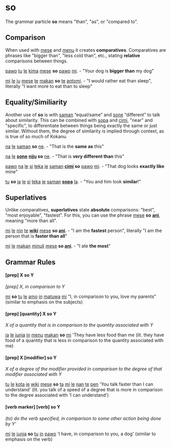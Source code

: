 # so

The grammar particle **so** means "than", "as", or "compared to".

Comparison
----------

When used with [mese](index.php?option=com_content&view=article&id=177&catid=8 "more") and [menu](index.php?option=com_content&view=article&id=174&catid=8 "less") it creates **comparatives**. Comparatives are phrases like "bigger than", "less cold than", etc., stating **relative** comparisons between things.

[pawo](index.php?option=com_content&view=article&id=243&catid=8 "dog") [tu](index.php?option=com_content&view=article&id=427&catid=8 "you") [le](index.php?option=com_content&view=article&id=134&catid=8 "verb marker") [kima](index.php?option=com_content&view=article&id=97&catid=8 "big") [mese](index.php?option=com_content&view=article&id=177&catid=8 "more") **so** [pawo](index.php?option=com_content&view=article&id=243&catid=8 "dog") [mi](index.php?option=com_content&view=article&id=178&catid=8 "I/me"). - "Your dog is **bigger than** my dog"

[mi](index.php?option=com_content&view=article&id=178&catid=8 "I/me") [le](index.php?option=com_content&view=article&id=134&catid=8 "verb marker") [ju](index.php?option=com_content&view=article&id=64&catid=8 "to want (a desire)") [mese](index.php?option=com_content&view=article&id=177&catid=8 "more") [te](index.php?option=com_content&view=article&id=32&catid=8 "relative clause verb marker") [makan](index.php?option=com_content&view=article&id=149&catid=8 "to consume") **so** [te](index.php?option=com_content&view=article&id=32&catid=8 "relative clause verb marker") [antomi](index.php?option=com_content&view=article&id=54&catid=8 "asleep"). - "I would rather eat than sleep", literally "I want more to eat than to sleep"

Equality/Similiarity
--------------------

Another use of **so** is with [saman](index.php?option=com_content&view=article&id=290&catid=8 "equal/same") “equal/same” and [sone](index.php?option=com_content&view=article&id=336&catid=8 "different") “different” to talk about similarity. This can be combined with [sopa](index.php?option=com_content&view=article&id=337&catid=8 "side/beside") and [cimi](index.php?option=com_content&view=article&id=414&catid=8 "precise/specific"), "near" and "specific", to differentiate between things being exactly the same or just similar. Without them, the degree of similarity is implied through context, as is true of so much of Kokanu.

[na](index.php?option=com_content&view=article&id=193&catid=8 "that") [le](index.php?option=com_content&view=article&id=134&catid=8 "verb marker") [saman](index.php?option=com_content&view=article&id=290&catid=8 "equal/same") **so** [ne](index.php?option=com_content&view=article&id=203&catid=8 "this"). \- "That is the **same as** this"

[na](index.php?option=com_content&view=article&id=193&catid=8 "that") [le](index.php?option=com_content&view=article&id=134&catid=8 "verb marker") **[sone](index.php?option=com_content&view=article&id=336&catid=8 "different")** **[niju](index.php?option=com_content&view=article&id=209&catid=8 "many") so** [ne](index.php?option=com_content&view=article&id=203&catid=8 "this"). - "That is **very different than** this"

[pawo](index.php?option=com_content&view=article&id=243&catid=8 "dog") [na](index.php?option=com_content&view=article&id=193&catid=8 "that") [le](index.php?option=com_content&view=article&id=134&catid=8 "verb marker") [si](index.php?option=com_content&view=article&id=151&catid=8 "existent") [teka](index.php?option=com_content&view=article&id=402&catid=8 "to see (a view)") [je](index.php?option=com_content&view=article&id=60&catid=8 "of") [saman](index.php?option=com_content&view=article&id=290&catid=8 "equal/same") **[cimi](index.php?option=com_content&view=article&id=414&catid=8 "precise/specific") so** [pawo](index.php?option=com_content&view=article&id=243&catid=8 "dog") [mi](index.php?option=com_content&view=article&id=178&catid=8 "I/me"). \- "That dog looks **exactly like** mine"

[tu](index.php?option=com_content&view=article&id=427&catid=8 "you") **so** [ja](index.php?option=com_content&view=article&id=52&catid=8 "they") [le](index.php?option=com_content&view=article&id=134&catid=8 "verb marker") [si](index.php?option=com_content&view=article&id=151&catid=8 "existent") [teka](index.php?option=com_content&view=article&id=402&catid=8 "to see (a view)") [je](index.php?option=com_content&view=article&id=60&catid=8 "of") [saman](index.php?option=com_content&view=article&id=290&catid=8 "equal/same") **[sopa](index.php?option=com_content&view=article&id=337&catid=8 "side/beside")** [la](index.php?option=com_content&view=article&id=2&catid=8 "(emphasis)"). - "You and him look **similar**!"

Superlatives
------------

Unlike comparatives, **superlatives** state **absolute** comparisons: "best", "most enjoyable", "fastest". For this, you can use the phrase [mese](index.php?option=com_content&view=article&id=177&catid=8) **so** **[ani](index.php?option=com_content&view=article&id=21&catid=8 "all/every")**, meaning "more than all".

[mi](index.php?option=com_content&view=article&id=178&catid=8 "I/me") [le](index.php?option=com_content&view=article&id=134&catid=8 "verb marker") [nin](index.php?option=com_content&view=article&id=212&catid=8 "person") [te](index.php?option=com_content&view=article&id=32&catid=8 "relative clause verb marker") **[wiki](index.php?option=com_content&view=article&id=458&catid=8 "fast")** [mese](index.php?option=com_content&view=article&id=177&catid=8 "more") **so [ani](index.php?option=com_content&view=article&id=21&catid=8 "all/every")**. - "I am the **fastest** person", literally "I am the person that is **faster than all**"

[mi](index.php?option=com_content&view=article&id=178&catid=8 "I/me") [le](index.php?option=com_content&view=article&id=134&catid=8 "verb marker") [makan](index.php?option=com_content&view=article&id=149&catid=8 "to consume (food)") [minuli](index.php?option=com_content&view=article&id=180&catid=8 "previous") [mese](index.php?option=com_content&view=article&id=177&catid=8 "more") **so [ani](index.php?option=com_content&view=article&id=21&catid=8 "all/every")**. - "I ate **the most**"

Grammar Rules
-------------

#### \[prep\] X so Y

_\[prep\] X, in comparison to Y_

[mi](index.php?option=com_content&view=article&id=178&catid=8 "I/me") **so** [tu](index.php?option=com_content&view=article&id=427&catid=8 "you") [le](index.php?option=com_content&view=article&id=134&catid=8 "verb marker") [amo](index.php?option=com_content&view=article&id=18&catid=8 "to love (a loved entity)") [in](index.php?option=com_content&view=article&id=45&catid=8 "direct object marker") [matuwa](index.php?option=com_content&view=article&id=172&catid=8 "parent") [mi](index.php?option=com_content&view=article&id=178&catid=8 "I/me") "I, in comparison to you, love my parents" (similar to emphasis on the subjects)

#### \[prep\] \[quantity\] X so Y

_X of a quantity that is in comparison to the quantity associated with Y_

[ja](index.php?option=com_content&view=article&id=52&catid=8 "they") [le](index.php?option=com_content&view=article&id=134&catid=8 "verb marker") [junja](index.php?option=com_content&view=article&id=66&catid=8 "to have (a possession)") [in](index.php?option=com_content&view=article&id=45&catid=8 "direct object marker") [menu](index.php?option=com_content&view=article&id=174&catid=8 "fewer/less") [makan](index.php?option=com_content&view=article&id=149&catid=8 "to consume (food)") **so** [mi](index.php?option=com_content&view=article&id=178&catid=8 "I/me") 'They have less food than me (lit. they have food of a quantity that is less in comparison to the quantity associated with me)

#### \[prep\] X \[modifier\] so Y

_X of a degree of the modifier provided in comparison to the degree of that modifier associated with Y_

[tu](index.php?option=com_content&view=article&id=427&catid=8 "you") [le](index.php?option=com_content&view=article&id=134&catid=8 "verb marker") [kota](index.php?option=com_content&view=article&id=108&catid=8 "to talk (speech)") [je](index.php?option=com_content&view=article&id=60&catid=8 "of") [wiki](index.php?option=com_content&view=article&id=458&catid=8 "fast") [mese](index.php?option=com_content&view=article&id=177&catid=8 "more") **so** [ta](index.php?option=com_content&view=article&id=387&catid=8 "relative clause marker") [mi](index.php?option=com_content&view=article&id=178&catid=8 "I/me") [le](index.php?option=com_content&view=article&id=134&catid=8 "verb marker") [nan](index.php?option=com_content&view=article&id=198&catid=8 "to be able (an ability)") [te](index.php?option=com_content&view=article&id=32&catid=8 "relative clause verb marker") [pen](index.php?option=com_content&view=article&id=249&catid=8 "to understand (a concept)") 'You talk faster than I can understand' (lit. you talk of a speed of a degree that is more in comparison to the degree associated with 'I can understand')

#### \[verb marker\] \[verb\] so Y

_(to) do the verb specified, in comparison to some other action being done by Y'_

[mi](index.php?option=com_content&view=article&id=178&catid=8 "I/me") [le](index.php?option=com_content&view=article&id=134&catid=8 "verb marker") [junja](index.php?option=com_content&view=article&id=66&catid=8 "to have (a possession)") **so** [tu](index.php?option=com_content&view=article&id=427&catid=8 "you") [in](index.php?option=com_content&view=article&id=45&catid=8 "direct object marker") [pawo](index.php?option=com_content&view=article&id=243&catid=8 "dog") 'I have, in comparison to you, a dog' (similar to emphasis on the verb)
